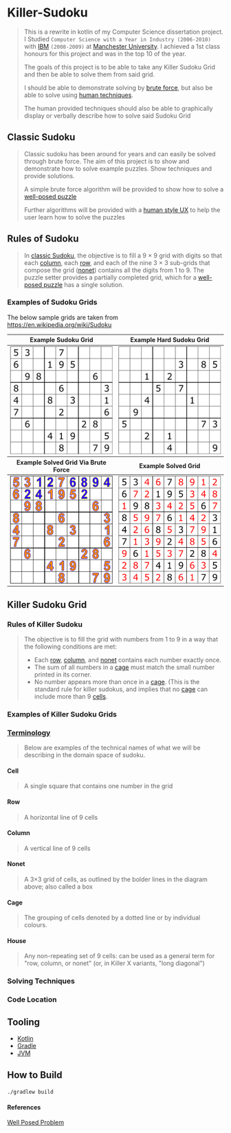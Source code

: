 # Killer-Sudoku

> This is a rewrite in kotlin of my Computer Science dissertation project. I Studied `Computer Science with a Year in Industry (2006-2010)` with [IBM][7] `(2008-2009)` at [Manchester University][8]. I achieved a 1st class honours for this project and was in the top 10 of the year.
>
> The goals of this project is to be able to take any Killer Sudoku Grid and then be able to solve them from said grid.
>
> I should be able to demonstrate solving by [brute force][5], but also be able to solve using [human techniques][9].
>
> The human provided techniques should also be able to graphically display or verbally describe how to solve said Sudoku Grid

## Classic Sudoku

> Classic sudoku has been around for years and can easily be solved through brute force. The aim of this project is to show and demonstrate how to solve example puzzles. Show techniques and provide solutions.
>
> A simple brute force algorithm will be provided to show how to solve a [well-posed puzzle][1]
>
> Further algorithms will be provided with a [human style UX][6] to help the user learn how to solve the puzzles

## Rules of Sudoku

> In [classic Sudoku](#classic-sudoku), the objective is to fill a 9 × 9 grid with digits so that each [column](#Column), each [row](#Row), and each of the nine 3 × 3 sub-grids that compose the grid ([nonet](#Nonet)) contains all the digits from 1 to 9. The puzzle setter provides a partially completed grid, which for a [well-posed puzzle][1] has a single solution.

### Examples of Sudoku Grids

The below sample grids are taken from https://en.wikipedia.org/wiki/Sudoku

<table>
  <thead>
    <tr>
      <th>Example Sudoku Grid</th>
      <th>Example Hard Sudoku Grid</th>
    </tr>
  </thead>
  <tbody>
    <tr>
      <td> <img src="./src/main/resources/images/example-sudoku-grid.png" alt="Example Sudoku Grid" width="250px" height="250px" > </td>
      <td> <img src="./src/main/resources/images/Sudoku_puzzle_hard_for_brute_force.png" alt="Example Hard Sudoku Grid" width="250px" height="250px"> </td>
    </tr>
  </tbody>

<thead>
    <tr>
      <th>Example Solved Grid Via Brute Force</th>
      <th>Example Solved Grid</th>
    </tr>
  </thead>

<tbody>
    <tr>
      <td> <img src="./src/main/resources/images/Sudoku_solved_by_bactracking.gif" alt="Example Brute Force Solver" width="250px" height="250px"> </td>
      <td> <img src="./src/main/resources/images/solved_puzzle.svg" alt="Example Solved Grid" width="250px" height="250px" > </td>
    </tr>
  </tbody>

</table>


## Killer Sudoku Grid

### Rules of Killer Sudoku

> The objective is to fill the grid with numbers from 1 to 9 in a way that the following conditions are met:
>
> * Each [row](#Row), [column](#Column), and [nonet](#Nonet) contains each number exactly once.
> * The sum of all numbers in a [cage](#Cage) must match the small number printed in its corner.
> * No number appears more than once in a [cage](#Cage). (This is the standard rule for killer sudokus, and implies that no [cage](#Cage) can include more than 9 [cells](#Cell).

### Examples of Killer Sudoku Grids

### [Terminology](https://en.wikipedia.org/wiki/Glossary_of_Sudoku)

> Below are examples of the technical names of what we will be describing in the domain space of sudoku.

#### Cell

> A single square that contains one number in the grid

#### Row

> A horizontal line of 9 cells

#### Column

> A vertical line of 9 cells

#### Nonet

> A 3×3 grid of cells, as outlined by the bolder lines in the diagram above; also called a box

#### Cage

> The grouping of cells denoted by a dotted line or by individual colours.

#### House

> Any non-repeating set of 9 cells: can be used as a general term for "row, column, or nonet" (or, in Killer X variants, "long diagonal")

### Solving Techniques

### Code Location

## Tooling

* [Kotlin][2]
* [Gradle][3]
* [JVM][4]

## How to Build

`./gradlew build`

#### References

[Well Posed Problem][1]

[1]: https://en.wikipedia.org/wiki/Well-posed_problem
[2]: https://kotlinlang.org/
[3]: https://gradle.org/
[4]: https://www.oracle.com/java/technologies/downloads/
[5]: https://en.wikipedia.org/wiki/Brute-force_search
[6]: https://en.wikipedia.org/wiki/User_experience
[7]: https://www.ibm.com
[8]: https://www.cs.manchester.ac.uk/
[9]: https://en.wikipedia.org/wiki/Killer_sudoku#Solving_strategies

